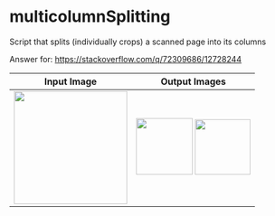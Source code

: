 # multicolumnSplitting
Script that splits (individually crops) a scanned page into its columns

Answer for: https://stackoverflow.com/q/72309686/12728244

|        Input Image        |Output Images             |
----------------------------|---------------------------|
|<img src="https://user-images.githubusercontent.com/8327505/169427886-9f06aa8b-a4f0-4e38-9779-207243dcdacd.jpg" width="200"/>|<img src="https://user-images.githubusercontent.com/8327505/173491340-8a69c1c0-cee6-4d19-b97f-ea00537922b2.png" width="100"/>  <img src="https://user-images.githubusercontent.com/8327505/173491349-55f287c6-0b97-4ad6-8818-d30b1a3cf39a.png" width="98"/>
